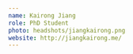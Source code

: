 ```yaml
---
name: Kairong Jiang
role: PhD Student
photo: headshots/jiangkairong.png
website: http://jiangkairong.me/
---
```

